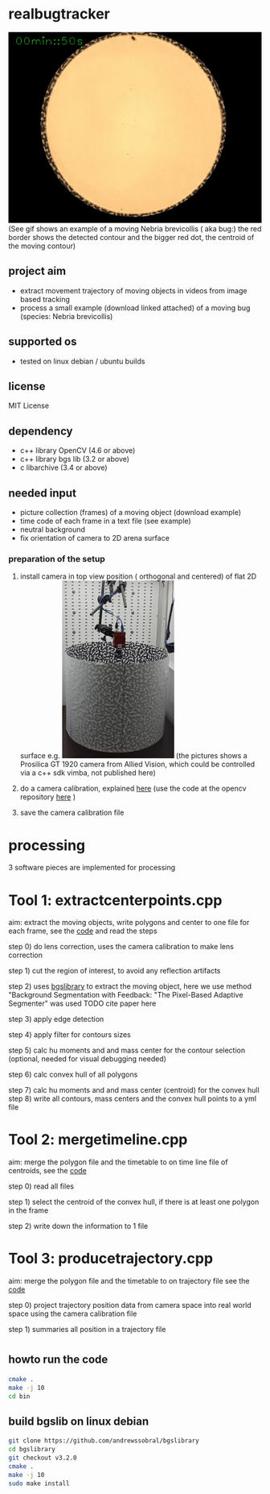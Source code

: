 # realbugtracker

![movingbug](pics/example.gif "example")
(See gif shows an example of a moving Nebria brevicollis ( aka bug:) the red border shows the detected contour and the bigger red dot, the centroid of the moving contour)

## project aim

* extract movement trajectory of moving objects in videos from image based tracking
* process a small example (download linked attached) of a moving bug (species: Nebria brevicollis)

## supported os

* tested on linux debian / ubuntu builds

## license

MIT License

## dependency

* c++ library OpenCV (4.6 or above)
* c++ library bgs lib (3.2 or above)
* c libarchive (3.4 or above)

## needed input

* picture collection (frames) of a moving object (download example)
* time code of each frame in a text file (see example)
* neutral background
* fix orientation of camera to 2D arena surface

### preparation of the setup

1. install camera in top view position ( orthogonal and centered) of flat 2D surface e.g.
![setup](pics/setup.png "setup")
(the pictures shows a Prosilica GT 1920 camera from Allied Vision, which could be controlled via a c++ sdk vimba, not published here)

1. do a camera calibration, explained [here](https://docs.opencv.org/4.x/d4/d94/tutorial_camera_calibration.html) (use the code at the opencv repository [here](https://github.com/opencv/opencv/tree/4.x/samples/cpp/tutorial_code/calib3d/camera_calibration/camera_calibration.cpp) )
2. save the camera calibration file

# processing

3 software pieces are implemented for processing
 
# Tool 1: extractcenterpoints.cpp
aim: extract the moving objects, write polygons and center to one file for each frame, see the [code](src/extractcenterpoints.cpp) and read the steps


step 0) do lens correction, uses the camera calibration to make lens correction

step 1) cut the region of interest, to avoid any reflection artifacts

step 2) uses [bgslibrary](https://github.com/andrewssobral/bgslibrary) to extract the moving object, here we use method "Background Segmentation with Feedback: "The Pixel-Based Adaptive Segmenter" was used  TODO cite paper here

step 3) apply  edge detection

step 4) apply filter for contours sizes

step 5) calc hu moments and and mass center for the contour selection (optional, needed for visual debugging needed)

step 6) calc convex hull of all polygons

step 7) calc hu moments and and mass center (centroid) for the convex hull 
step 8) write all contours, mass centers and the convex hull points to a yml file

# Tool 2:  mergetimeline.cpp
aim: merge the polygon file and the timetable to on time line file of centroids, see the [code](src/mergetimeline.cpp)


step 0) read all files

step 1) select the centroid of the convex hull, if there is at least one polygon in the frame

step 2) write down the information to 1 file

# Tool 3:  producetrajectory.cpp
aim: merge the polygon file and the timetable to on trajectory file
see the [code](src/producetrajectory.cpp)


step 0) project trajectory position data from camera space into real world space using the camera calibration file

step 1) summaries all position in a trajectory file

# 
## howto run the code

```bash
cmake .
make -j 10 
cd bin
```


## build bgslib on linux debian

```bash
git clone https://github.com/andrewssobral/bgslibrary 
cd bgslibrary
git checkout v3.2.0
cmake .
make -j 10
sudo make install
```